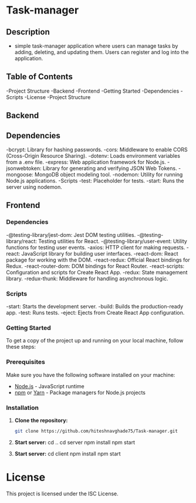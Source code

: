 # Task-manager

## Description
- simple task-manager application where users can manage tasks by adding, deleting, and updating them. Users can register and log into the application.

## Table of Contents
-Project Structure
-Backend
-Frontend
-Getting Started
-Dependencies
-Scripts
-License
-Project Structure

## Backend
## Dependencies
-bcrypt: Library for hashing passwords.
-cors: Middleware to enable CORS (Cross-Origin Resource Sharing).
-dotenv: Loads environment variables from a .env file.
-express: Web application framework for Node.js.
-jsonwebtoken: Library for generating and verifying JSON Web Tokens.
-mongoose: MongoDB object modeling tool.
-nodemon: Utility for running Node.js applications.
-Scripts
-test: Placeholder for tests.
-start: Runs the server using nodemon.

## Frontend
### Dependencies
-@testing-library/jest-dom: Jest DOM testing utilities.
-@testing-library/react: Testing utilities for React.
-@testing-library/user-event: Utility functions for testing user events.
-axios: HTTP client for making requests.
-react: JavaScript library for building user interfaces.
-react-dom: React package for working with the DOM.
-react-redux: Official React bindings for Redux.
-react-router-dom: DOM bindings for React Router.
-react-scripts: Configuration and scripts for Create React App.
-redux: State management library.
-redux-thunk: Middleware for handling asynchronous logic.
### Scripts
-start: Starts the development server.
-build: Builds the production-ready app.
-test: Runs tests.
-eject: Ejects from Create React App configuration.

### Getting Started
To get a copy of the project up and running on your local machine, follow these steps:
### Prerequisites
Make sure you have the following software installed on your machine:

- [Node.js](https://nodejs.org/) - JavaScript runtime
- [npm](https://www.npmjs.com/) or [Yarn](https://yarnpkg.com/) - Package managers for Node.js projects

### Installation

1. **Clone the repository:**
   ```bash
   git clone https://github.com/hiteshnavghade75/Task-manager.git

2. **Start server:**
   cd ..
   cd server
   npm install
   npm start

3. **Start server:**
   cd client
   npm install
   npm start


# License
This project is licensed under the ISC License.
